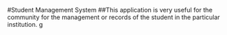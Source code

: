 #Student Management System
##This application is very useful for the community for the management or records of the student in the particular institution.
g
